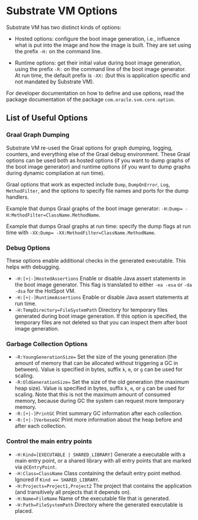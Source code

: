 # Substrate VM Options

Substrate VM has two distinct kinds of options:

* Hosted options: configure the boot image generation, i.e., influence what is put into the image and how the image is built. They are set using the prefix `-H:` on the command line.

* Runtime options: get their initial value during boot image generation, using the prefix `-R:` on the command line of the boot image generator. At run time, the default prefix is `-XX:` (but this is application specific and not mandated by Substrate VM).

For developer documentation on how to define and use options, read the package documentation of the package `com.oracle.svm.core.option`.


## List of Useful Options

### Graal Graph Dumping

Substrate VM re-used the Graal options for graph dumping, logging, counters, and everything else of the Graal debug environment. These Graal options can be used both as hosted options (if you want to dump graphs of the boot image generator) and runtime options (if you want to dump graphs during dynamic compilation at run time).

Graal options that work as expected include `Dump`, `DumpOnError`, `Log`, `MethodFilter`, and the options to specify file names and ports for the dump handlers.

Example that dumps Graal graphs of the boot image generator: `-H:Dump= -H:MethodFilter=ClassName.MethodName`.

Example that dumps Graal graphs at run time: specify the dump flags at run time with `-XX:Dump= -XX:MethodFilter=ClassName.MethodName`.

### Debug Options

These options enable additional checks in the generated executable. This helps with debugging.

* `-H:[+|-]HostedAssertions`
  Enable or disable Java assert statements in the boot image generator. This flag is translated to either `-ea -esa` or `-da -dsa` for the HotSpot VM.
* `-H:[+|-]RuntimeAssertions`
  Enable or disable Java assert statements at run time.
* `-H:TempDirectory=FileSystemPath`
  Directory for temporary files generated during boot image generation. If this option is specified, the temporary files are not deleted so that you can inspect them after boot image generation.


### Garbage Collection Options

* `-R:YoungGenerationSize=`
  Set the size of the young generation (the amount of memory that can be allocated without triggering a GC in between). Value is specified in bytes, suffix `k`, `m`, or `g` can be used for scaling.
* `-R:OldGenerationSize=`
  Set the size of the old generation (the maximum heap size). Value is specified in bytes, suffix `k`, `m`, or `g` can be used for scaling. Note that this is not the maximum amount of consumed memory, because during GC the system can request more temporary memory.
* `-R:[+|-]PrintGC`
  Print summary GC information after each collection.
* `-R:[+|-]VerboseGC`
  Print more information about the heap before and after each collection.


### Control the main entry points

* `-H:Kind=[EXECUTABLE | SHARED_LIBRARY]`
  Generate a executable with a main entry point, or a shared library with all entry points that are marked via `@CEntryPoint`.
* `-H:Class=ClassName`
  Class containing the default entry point method. Ignored if `Kind == SHARED_LIBRARY`.
* `-H:Projects=Project1,Project2`
  The project that contains the application (and transitively all projects that it depends on).
* `-H:Name=FileName`
  Name of the executable file that is generated.
* `-H:Path=FileSystemPath`
  Directory where the generated executable is placed.
